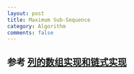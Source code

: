 ```yaml
---
layout: post
title: Maximum Sub-Sequence
category: Algorithm
comments: false
---
```

## 参考 [列的数组实现和链式实现](http://www.cnblogs.com/kkgreen/archive/2011/04/30/2033427.html)
